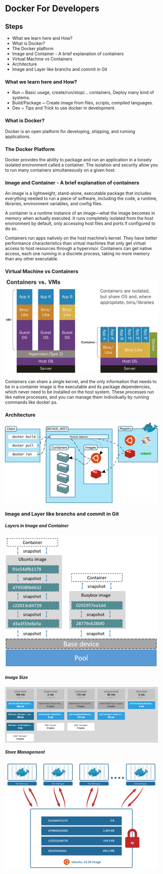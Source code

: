 # Docker For Developers

## Steps

- What we learn here and How?
- What is Docker?
- The Docker platform
- Image and Container - A brief explanation of containers
- Virtual Machine vs Containers
- Architecture
- Image and Layer like branchs and commit in Git

### What we learn here and How?

- Run ~ Basic usage, create/run/stop/... containers, Deploy many kind of systems.
- Build/Package ~ Create image from files, scripts, compiled languages.
- Dev ~ Tips and Trick to use docker in development.

### What is Docker?

Docker is an open platform for developing, shipping, and running applications.

### The Docker Platform

Docker provides the ability to package and run an application in a loosely isolated environment called a container. The isolation and security allow you to run many containers simultaneously on a given host.

### Image and Container - A brief explanation of containers

An image is a lightweight, stand-alone, executable package that includes everything needed to run a piece of software, including the code, a runtime, libraries, environment variables, and config files.

A container is a runtime instance of an image—what the image becomes in memory when actually executed. It runs completely isolated from the host environment by default, only accessing host files and ports if configured to do so.

Containers run apps natively on the host machine’s kernel. They have better performance characteristics than virtual machines that only get virtual access to host resources through a hypervisor. Containers can get native access, each one running in a discrete process, taking no more memory than any other executable.

### Virtual Machine vs Containers
![vm_vs_containers.png](assets/vm_vs_containers.png)

Containers can share a single kernel, and the only information that needs to be in a container image is the executable and its package dependencies, which never need to be installed on the host system. These processes run like native processes, and you can manage them individually by running commands like docker ps.

### Architecture
![architecture.svg](assets/architecture.svg)

### Image and Layer like branchs and commit in Git

##### Layers in Image and Container
![image_layer.jpg](assets/image_layer.jpg)

##### Image Size
![docker_image_size.png](assets/docker_image_size.png)

##### Store Management
![docker-storage-management.png](assets/docker-storage-management.png)
